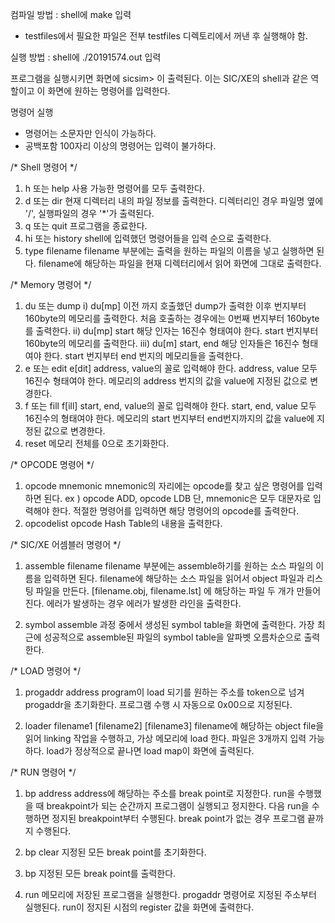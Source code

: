 컴파일 방법	: shell에 make 입력
* testfiles에서 필요한 파일은 전부 testfiles 디렉토리에서 꺼낸 후 실행해야 함.

실행 방법	: shell에 ./20191574.out 입력

프로그램을 실행시키면 화면에 sicsim> 이 출력된다.
이는 SIC/XE의 shell과 같은 역할이고 이 화면에 원하는 명령어를 입력한다.

명령어 실행
- 명령어는 소문자만 인식이 가능하다.
- 공백포함 100자리 이상의 명령어는 입력이 불가하다.


/* Shell 명령어 */

1. h 또는 help
	사용 가능한 명령어를 모두 출력한다.
2. d 또는 dir
	현재 디렉터리 내의 파일 정보를 출력한다.
	디렉터리인 경우 파일명 옆에 '/', 실행파일의 경우 '*'가 출력된다.
3. q 또는 quit
	프로그램을 종료한다.
4. hi 또는 history
	shell에 입력했던 명령어들을 입력 순으로 출력한다.
5. type filename
	filename 부분에는 출력을 원하는 파일의 이름을 넣고 실행하면 된다.
	filename에 해당하는 파일을 현재 디렉터리에서 읽어 화면에 그대로 출력한다.	


/* Memory 명령어 */

1. du 또는 dump
	i)	du[mp]
		이전 까지 호출했던 dump가 출력한 이후 번지부터 160byte의 메모리를 출력한다.
		처음 호출하는 경우에는 0번째 번지부터 160byte를 출력한다.
	ii) du[mp] start
		해당 인자는 16진수 형태여야 한다.
		start 번지부터 160byte의 메모리를 출력한다.
	iii) du[m] start, end
		해당 인자들은 16진수 형태여야 한다.
		start 번지부터 end 번지의 메모리들을 출력한다.
2. e 또는 edit
	e[dit] address, value의 꼴로 입력해야 한다.
	address, value 모두 16진수 형태여야 한다.
	메모리의 address 번지의 값을 value에 지정된 값으로 변경한다.
3. f 또는 fill
	f[ill] start, end, value의 꼴로 입력해야 한다.
	start, end, value 모두 16진수의 형태여야 한다.
	메모리의 start 번지부터 end번지까지의 값을 value에 지정된 값으로 변경한다.
4. reset
	메모리 전체를 0으로 초기화한다.


/* OPCODE 명령어 */

1. opcode mnemonic
	mnemonic의 자리에는 opcode를 찾고 싶은 명령어를 입력하면 된다.
	ex ) opcode ADD, opcode LDB
	단, mnemonic은 모두 대문자로 입력해야 한다.
	적절한 명령어를 입력하면 해당 명령어의 opcode를 출력한다.
2. opcodelist
	opcode Hash Table의 내용을 출력한다.

/* SIC/XE 어셈블러 명령어 */

1. assemble filename
	filename 부분에는 assemble하기를 원하는 소스 파일의 이름을 입력하면 된다.
	filename에 해당하는 소스 파일을 읽어서 object 파일과 리스팅 파일을 만든다.
	[filename.obj, filename.lst] 에 해당하는 파일 두 개가 만들어 진다.
	에러가 발생하는 경우 에러가 발생한 라인을 출력한다.

2. symbol
	assemble 과정 중에서 생성된 symbol table을 화면에 출력한다.
	가장 최근에 성공적으로 assemble된 파일의 symbol table을 알파벳 오름차순으로 출력한다.


/* LOAD 명령어 */

1. progaddr address
	program이 load 되기를 원하는 주소를 token으로 넘겨 progaddr을 초기화한다.
	프로그램 수행 시 자동으로 0x00으로 지정된다.

2. loader filename1 [filename2] [filename3]
	filename에 해당하는 object file을 읽어 linking 작업을 수행하고, 가상 메모리에 load 한다.
	파일은 3개까지 입력 가능하다.
	load가 정상적으로 끝나면 load map이 화면에 출력된다.


/* RUN 명령어 */

1. bp address
	address에 해당하는 주소를 break point로 지정한다.
	run을 수행했을 때 breakpoint가 되는 순간까지 프로그램이 실행되고 정지한다.
	다음 run을 수행하면 정지된 breakpoint부터 수행된다.
	break point가 없는 경우 프로그램 끝까지 수행된다. 

2. bp clear
	지정된 모든 break point를 초기화한다.

3. bp
	지정된 모든 break point를 출력한다.

4. run
	메모리에 저장된 프로그램을 실행한다.
	progaddr 명령어로 지정된 주소부터 실행된다.
	run이 정지된 시점의 register 값을 화면에 출력한다.
